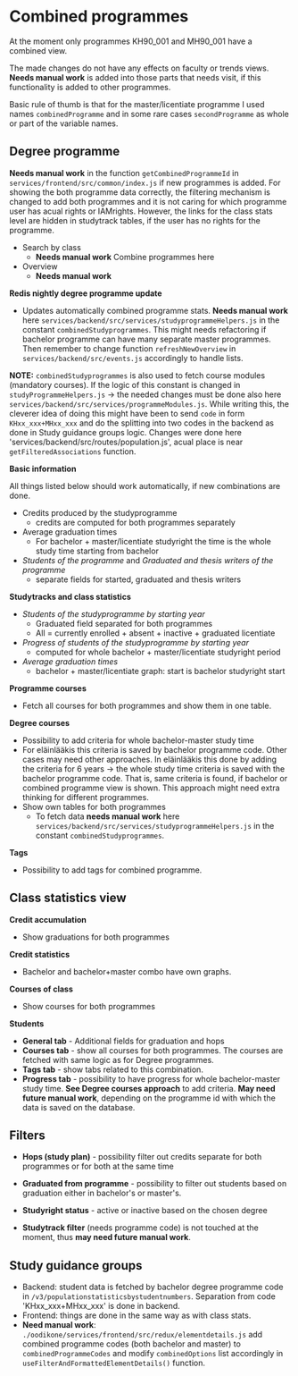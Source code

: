 # Combined programmes

At the moment only programmes KH90_001 and MH90_001 have a combined view.

The made changes do not have any effects on faculty or trends views. **Needs manual work** is added into those parts that needs visit, if this functionality is added to other programmes.

Basic rule of thumb is that for the master/licentiate programme I used names `combinedProgramme` and in some rare cases `secondProgramme` as whole or part of the variable names.

## Degree programme

**Needs manual work** in the function `getCombinedProgrammeId` in `services/frontend/src/common/index.js` if new programmes is added. For showing the both programme data correctly, the filtering mechanism is changed to add both programmes and it is not caring for which programme user has acual rights or IAMrights. However, the links for the class stats level are hidden in studytrack tables, if the user has no rights for the programme.

- Search by class
  - **Needs manual work** Combine programmes here
- Overview
  - **Needs manual work**

**Redis nightly degree programme update**

- Updates automatically combined programme stats. **Needs manual work** here `services/backend/src/services/studyprogrammeHelpers.js` in the constant `combinedStudyprogrammes`. This might needs refactoring if bachelor programme can have many separate master programmes. Then remember to change function `refreshNewOverview` in `services/backend/src/events.js` accordingly to handle lists.

**NOTE:** `combinedStudyprogrammes` is also used to fetch course modules (mandatory courses). If the logic of this constant is changed in `studyProgrammeHelpers.js` -> the needed changes must be done also here `services/backend/src/services/programmeModules.js`. While writing this, the cleverer idea of doing this might have been to send `code` in form `KHxx_xxx+MHxx_xxx` and do the splitting into two codes in the backend as done in Study guidance groups logic. Changes were done here 'services/backend/src/routes/population.js', acual place is near `getFilteredAssociations` function.

**Basic information**

All things listed below should work automatically, if new combinations are done.

- Credits produced by the studyprogramme
  - credits are computed for both programmes separately
- Average graduation times
  - For bachelor + master/licentiate studyright the time is the whole study time starting from bachelor
- _Students of the programme_ and _Graduated and thesis writers of the programme_
  - separate fields for started, graduated and thesis writers

**Studytracks and class statistics**

- _Students of the studyprogramme by starting year_
  - Graduated field separated for both programmes
  - All = currently enrolled + absent + inactive + graduated licentiate
- _Progress of students of the studyprogramme by starting year_
  - computed for whole bachelor + master/licentiate studyright period
- _Average graduation times_
  - bachelor + master/licentiate graph: start is bachelor studyright start

**Programme courses**

- Fetch all courses for both programmes and show them in one table.

**Degree courses**

- Possibility to add criteria for whole bachelor-master study time
- For eläinlääkis this criteria is saved by bachelor programme code. Other cases may need other approaches.
  In eläinlääkis this done by adding the criteria for 6 years -> the whole study time criteria is saved with the bachelor programme code. That is, same criteria is found, if bachelor or combined programme view is shown. This approach might need extra thinking for different programmes.
- Show own tables for both programmes
  - To fetch data **needs manual work** here `services/backend/src/services/studyprogrammeHelpers.js` in the constant `combinedStudyprogrammes`.

**Tags**

- Possibility to add tags for combined programme.

## Class statistics view

**Credit accumulation**

- Show graduations for both programmes

**Credit statistics**

- Bachelor and bachelor+master combo have own graphs.

**Courses of class**

- Show courses for both programmes

**Students**

- **General tab** - Additional fields for graduation and hops
- **Courses tab** - show all courses for both programmes. The courses are fetched with same logic as for Degree programmes.
- **Tags tab** - show tabs related to this combination.
- **Progress tab** - possibility to have progress for whole bachelor-master study time. **See Degree courses approach** to add criteria. **May need future manual work**, depending on the programme id with which the data is saved on the database.

## Filters

- **Hops (study plan)** - possibility filter out credits separate for both programmes or for both at the same time

- **Graduated from programme** - possibility to filter out students based on graduation either in bachelor's or master's.

- **Studyright status** - active or inactive based on the chosen degree

- **Studytrack filter** (needs programme code) is not touched at the moment, thus **may need future manual work**.

## Study guidance groups

- Backend: student data is fetched by bachelor degree programme code in `/v3/populationstatisticsbystudentnumbers`. Separation from code 'KHxx_xxx+MHxx_xxx' is done in backend.
- Frontend: things are done in the same way as with class stats.
- **Need manual work**: `./oodikone/services/frontend/src/redux/elementdetails.js` add combined programme codes (both bachelor and master) to `combinedProgrammeCodes` and modify `combinedOptions` list accordingly in `useFilterAndFormattedElementDetails()` function.
